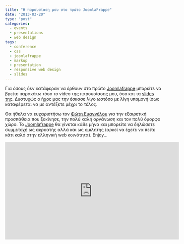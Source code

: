 ```yaml
---
title: "Η παρουσίαση μου στο πρώτο JoomlaFrappe"
date: "2013-03-20"
type: "post"
categories:
  - events
  - presentations
  - web design
tags:
  - conference
  - css
  - joomlafrappe
  - markup
  - presentation
  - responsive web design
  - slides
---
```


Για όσους δεν κατάφεραν να έρθουν στο πρώτο [Joomlafrappe](http://joomlafrappe.gr/ "JoomlaFrappe") μπορείτε να βρείτε παρακάτω τόσο το video της παρουσίασης μου, όσο και τα [slides της](/uploads/joomlafrappe/ "Pragmatic Responsive Web Design by John Tsevdos"). Δυστυχώς ο ήχος μας την έσκασε λίγο ωστόσο με λίγη υπομονή ίσως καταφέρεται να με αντέξετε μέχρι το τέλος.

Θα ήθελα να ευχαριστήσω τον [Φώτη Ευαγγέλου](https://twitter.com/fevangelou "Φώτης Ευαγγέλου") για την εξαιρετική προσπάθεια που ξεκίνησε, την πολύ καλή οργάνωση και τον πολύ όμορφο χώρο. Το [Joomlafrappe](http://joomlafrappe.gr/ "JoomlaFrappe") θα γίνεται κάθε μήνα και μπορείτε να δηλώσετε συμμετοχή ως ακροατής αλλά και ως ομιλητής (αρκεί να έχετε να πείτε κάτι καλό στην ελληνική web κοινότητα). Enjoy...

<iframe width="560" height="315" src="https://www.youtube.com/embed/gNm8lu39TD0" title="YouTube video player" frameborder="0" allow="accelerometer; autoplay; clipboard-write; encrypted-media; gyroscope; picture-in-picture" allowfullscreen></iframe>

<script async class="speakerdeck-embed" data-id="a76eb3a06e110130951122000a1e9733" data-ratio="1.29456384323641" src="//speakerdeck.com/assets/embed.js"></script>
